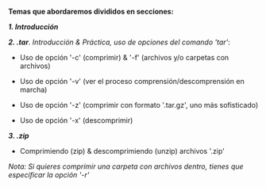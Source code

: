 **Temas que abordaremos divididos en secciones:**

_**1. Introducción**_

_**2. .tar**_. _Introducción & Práctica, uso de opciones del comando 'tar'_:

* Uso de opción '-c' (comprimir) & '-f' (archivos y/o carpetas con archivos)

* Uso de opción '-v' (ver el proceso comprensión/descomprensión en marcha)

* Uso de opción '-z' (comprimir con formato '.tar.gz', uno más sofisticado)

* Uso de opción '-x' (descomprimir)

_**3. .zip**_ 

* Comprimiendo (zip) & descomprimiendo (unzip) archivos '.zip' 

_Nota: Si quieres comprimir una carpeta con archivos dentro, tienes que especificar la opción '-r'_

